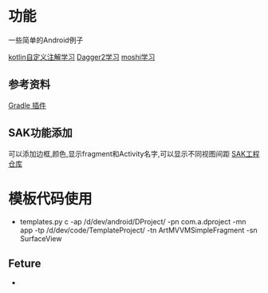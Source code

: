 # 功能

一些简单的Android例子

[kotlin自定义注解学习](./docs/annotation.md)
[Dagger2学习](./docs/dagger.md)
[moshi学习](./docs/moshi.md)

## 参考资料
[Gradle 插件](https://juejin.im/post/6887581345384497165)
## SAK功能添加
可以添加边框,颜色,显示fragment和Activity名字,可以显示不同视图间距
[SAK工程仓库](https://github.com/android-notes/SwissArmyKnife)


# 模板代码使用
-  templates.py c -ap /d/dev/android/DProject/ -pn com.a.dproject -mn app -tp /d/dev/code/TemplateProject/ -tn ArtMVVMSimpleFragment -sn SurfaceView


## Feture
-
